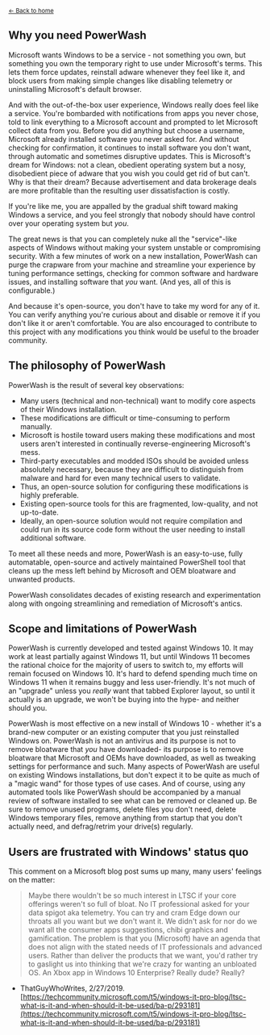 <sup>[← Back to home](https://universecraft.github.io/WindowsPowerWash/)</sup>

## Why you need PowerWash

Microsoft wants Windows to be a service - not something you own, but something you own the temporary right to use under Microsoft's terms. This lets them force updates, reinstall adware whenever they feel like it, and block users from making simple changes like disabling telemetry or uninstalling Microsoft's default browser. 

And with the out-of-the-box user experience, Windows really does feel like a service. You're bombarded with notifications from apps you never chose, told to link everything to a Microsoft account and prompted to let Microsoft collect data from you. Before you did anything but choose a username, Microsoft already installed software you never asked for. And without checking for confirmation, it continues to install software you don't want, through automatic and sometimes disruptive updates. This is Microsoft's dream for Windows: not a clean, obedient operating system but a nosy, disobedient piece of adware that you wish you could get rid of but can't. Why is that their dream? Because advertisement and data brokerage deals are more profitable than the resulting user dissatisfaction is costly.

If you're like me, you are appalled by the gradual shift toward making Windows a service, and you feel strongly that nobody should have control over your operating system but _you_.

The great news is that you can completely nuke all the "service"-like aspects of Windows without making your system unstable or compromising security. With a few minutes of work on a new installation, PowerWash can purge the crapware from your machine and streamline your experience by tuning performance settings, checking for common software and hardware issues, and installing software that _you_ want. (And yes, all of this is configurable.)

And because it's open-source, you don't have to take my word for any of it. You can verify anything you're curious about and disable or remove it if you don't like it or aren't comfortable. You are also encouraged to contribute to this project with any modifications you think would be useful to the broader community.


## The philosophy of PowerWash

PowerWash is the result of several key observations:

* Many users (technical and non-technical) want to modify core aspects of their Windows installation.
* These modifications are difficult or time-consuming to perform manually.
* Microsoft is hostile toward users making these modifications and most users aren't interested in continually reverse-engineering Microsoft's mess.
* Third-party executables and modded ISOs should be avoided unless absolutely necessary, because they are difficult to distinguish from malware and hard for even many technical users to validate.
* Thus, an open-source solution for configuring these modifications is highly preferable.
* Existing open-source tools for this are fragmented, low-quality, and not up-to-date.
* Ideally, an open-source solution would not require compilation and could run in its source code form without the user needing to install additional software.

To meet all these needs and more, PowerWash is an easy-to-use, fully automatable, open-source and actively maintained PowerShell tool that cleans up the mess left behind by Microsoft and OEM bloatware and unwanted products.

PowerWash consolidates decades of existing research and experimentation along with ongoing streamlining and remediation of Microsoft's antics.


## Scope and limitations of PowerWash

PowerWash is currently developed and tested against Windows 10. It may work at least partially against Windows 11, but until Windows 11 becomes the rational choice for the majority of users to switch to, my efforts will remain focused on Windows 10. It's hard to defend spending much time on Windows 11 when it remains buggy and less user-friendly. It's not much of an "upgrade" unless you _really_ want that tabbed Explorer layout, so until it actually is an upgrade, we won't be buying into the hype- and neither should you.

PowerWash is most effective on a new install of Windows 10 - whether it's a brand-new computer or an existing computer that you just reinstalled Windows on. PowerWash is not an antivirus and its purpose is not to remove bloatware that _you_ have downloaded- its purpose is to remove bloatware that Microsoft and OEMs have downloaded, as well as tweaking settings for performance and such. Many aspects of PowerWash are useful on existing Windows installations, but don't expect it to be quite as much of a "magic wand" for those types of use cases. And of course, using any automated tools like PowerWash should be accompanied by a manual review of software installed to see what can be removed or cleaned up. Be sure to remove unused programs, delete files you don't need, delete Windows temporary files, remove anything from startup that you don't actually need, and defrag/retrim your drive(s) regularly.


## Users are frustrated with Windows' status quo

This comment on a Microsoft blog post sums up many, many users' feelings on the matter:

> Maybe there wouldn't be so much interest in LTSC if your core offerings weren't so full of bloat. No IT professional asked for your data spigot aka telemetry. You can try and cram Edge down our throats all you want but we don't want it. We didn't ask for nor do we want all the consumer apps suggestions, chibi graphics and gamification. The problem is that you (Microsoft) have an agenda that does not align with the stated needs of IT professionals and advanced users. Rather than deliver the products that we want, you'd rather try to gaslight us into thinking that we're crazy for wanting an unbloated OS. An Xbox app in Windows 10 Enterprise? Really dude? Really?
- ThatGuyWhoWrites, 2/27/2019. [https://techcommunity.microsoft.com/t5/windows-it-pro-blog/ltsc-what-is-it-and-when-should-it-be-used/ba-p/293181](https://techcommunity.microsoft.com/t5/windows-it-pro-blog/ltsc-what-is-it-and-when-should-it-be-used/ba-p/293181)
